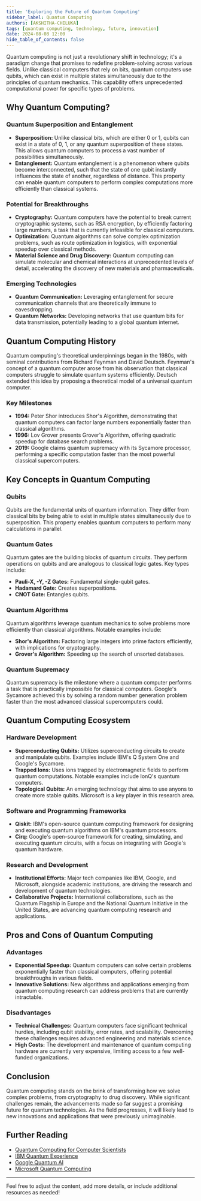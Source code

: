 ```yaml
---
title: 'Exploring the Future of Quantum Computing'
sidebar_label: Quantum Computing
authors: [AKSHITHA-CHILUKA]
tags: [quantum computing, technology, future, innovation]
date: 2024-08-08 12:00
hide_table_of_contents: false
---
```


Quantum computing is not just a revolutionary shift in technology; it's a paradigm change that promises to redefine problem-solving across various fields. Unlike classical computers that rely on bits, quantum computers use qubits, which can exist in multiple states simultaneously due to the principles of quantum mechanics. This capability offers unprecedented computational power for specific types of problems.

## Why Quantum Computing?

### Quantum Superposition and Entanglement
- **Superposition:** Unlike classical bits, which are either 0 or 1, qubits can exist in a state of 0, 1, or any quantum superposition of these states. This allows quantum computers to process a vast number of possibilities simultaneously.
- **Entanglement:** Quantum entanglement is a phenomenon where qubits become interconnected, such that the state of one qubit instantly influences the state of another, regardless of distance. This property can enable quantum computers to perform complex computations more efficiently than classical systems.

### Potential for Breakthroughs
- **Cryptography:** Quantum computers have the potential to break current cryptographic systems, such as RSA encryption, by efficiently factoring large numbers, a task that is currently infeasible for classical computers.
- **Optimization:** Quantum algorithms can solve complex optimization problems, such as route optimization in logistics, with exponential speedup over classical methods.
- **Material Science and Drug Discovery:** Quantum computing can simulate molecular and chemical interactions at unprecedented levels of detail, accelerating the discovery of new materials and pharmaceuticals.

### Emerging Technologies
- **Quantum Communication:** Leveraging entanglement for secure communication channels that are theoretically immune to eavesdropping.
- **Quantum Networks:** Developing networks that use quantum bits for data transmission, potentially leading to a global quantum internet.

## Quantum Computing History

Quantum computing's theoretical underpinnings began in the 1980s, with seminal contributions from Richard Feynman and David Deutsch. Feynman's concept of a quantum computer arose from his observation that classical computers struggle to simulate quantum systems efficiently. Deutsch extended this idea by proposing a theoretical model of a universal quantum computer.

### Key Milestones
- **1994:** Peter Shor introduces Shor's Algorithm, demonstrating that quantum computers can factor large numbers exponentially faster than classical algorithms.
- **1996:** Lov Grover presents Grover's Algorithm, offering quadratic speedup for database search problems.
- **2019:** Google claims quantum supremacy with its Sycamore processor, performing a specific computation faster than the most powerful classical supercomputers.

## Key Concepts in Quantum Computing

### Qubits
Qubits are the fundamental units of quantum information. They differ from classical bits by being able to exist in multiple states simultaneously due to superposition. This property enables quantum computers to perform many calculations in parallel.

### Quantum Gates
Quantum gates are the building blocks of quantum circuits. They perform operations on qubits and are analogous to classical logic gates. Key types include:
- **Pauli-X, -Y, -Z Gates:** Fundamental single-qubit gates.
- **Hadamard Gate:** Creates superpositions.
- **CNOT Gate:** Entangles qubits.

### Quantum Algorithms
Quantum algorithms leverage quantum mechanics to solve problems more efficiently than classical algorithms. Notable examples include:
- **Shor's Algorithm:** Factoring large integers into prime factors efficiently, with implications for cryptography.
- **Grover's Algorithm:** Speeding up the search of unsorted databases.

### Quantum Supremacy
Quantum supremacy is the milestone where a quantum computer performs a task that is practically impossible for classical computers. Google's Sycamore achieved this by solving a random number generation problem faster than the most advanced classical supercomputers could.

## Quantum Computing Ecosystem

### Hardware Development
- **Superconducting Qubits:** Utilizes superconducting circuits to create and manipulate qubits. Examples include IBM's Q System One and Google's Sycamore.
- **Trapped Ions:** Uses ions trapped by electromagnetic fields to perform quantum computations. Notable examples include IonQ's quantum computers.
- **Topological Qubits:** An emerging technology that aims to use anyons to create more stable qubits. Microsoft is a key player in this research area.

### Software and Programming Frameworks
- **Qiskit:** IBM's open-source quantum computing framework for designing and executing quantum algorithms on IBM's quantum processors.
- **Cirq:** Google's open-source framework for creating, simulating, and executing quantum circuits, with a focus on integrating with Google's quantum hardware.

### Research and Development
- **Institutional Efforts:** Major tech companies like IBM, Google, and Microsoft, alongside academic institutions, are driving the research and development of quantum technologies.
- **Collaborative Projects:** International collaborations, such as the Quantum Flagship in Europe and the National Quantum Initiative in the United States, are advancing quantum computing research and applications.

## Pros and Cons of Quantum Computing

### Advantages
- **Exponential Speedup:** Quantum computers can solve certain problems exponentially faster than classical computers, offering potential breakthroughs in various fields.
- **Innovative Solutions:** New algorithms and applications emerging from quantum computing research can address problems that are currently intractable.

### Disadvantages
- **Technical Challenges:** Quantum computers face significant technical hurdles, including qubit stability, error rates, and scalability. Overcoming these challenges requires advanced engineering and materials science.
- **High Costs:** The development and maintenance of quantum computing hardware are currently very expensive, limiting access to a few well-funded organizations.

## Conclusion

Quantum computing stands on the brink of transforming how we solve complex problems, from cryptography to drug discovery. While significant challenges remain, the advancements made so far suggest a promising future for quantum technologies. As the field progresses, it will likely lead to new innovations and applications that were previously unimaginable.

## Further Reading
- [Quantum Computing for Computer Scientists](https://www.amazon.com/Quantum-Computing-Computer-Scientists-Science/dp/0521876585)
- [IBM Quantum Experience](https://quantum-computing.ibm.com/)
- [Google Quantum AI](https://quantumai.google/)
- [Microsoft Quantum Computing](https://www.microsoft.com/en-us/quantum/)

---

Feel free to adjust the content, add more details, or include additional resources as needed!
